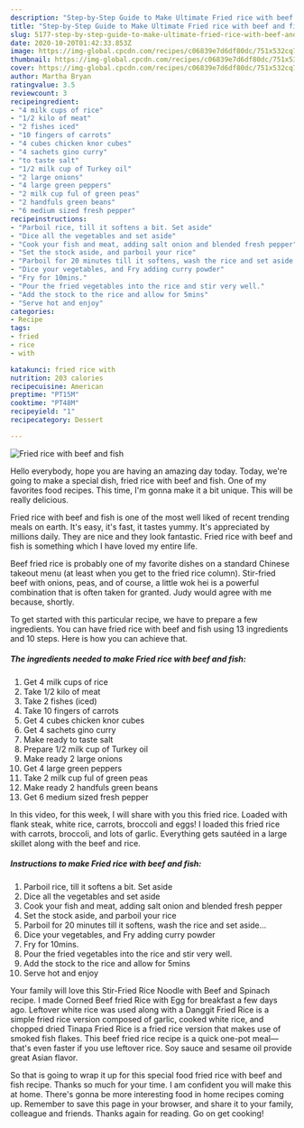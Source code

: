 ```yaml
---
description: "Step-by-Step Guide to Make Ultimate Fried rice with beef and fish"
title: "Step-by-Step Guide to Make Ultimate Fried rice with beef and fish"
slug: 5177-step-by-step-guide-to-make-ultimate-fried-rice-with-beef-and-fish
date: 2020-10-20T01:42:33.853Z
image: https://img-global.cpcdn.com/recipes/c06839e7d6df80dc/751x532cq70/fried-rice-with-beef-and-fish-recipe-main-photo.jpg
thumbnail: https://img-global.cpcdn.com/recipes/c06839e7d6df80dc/751x532cq70/fried-rice-with-beef-and-fish-recipe-main-photo.jpg
cover: https://img-global.cpcdn.com/recipes/c06839e7d6df80dc/751x532cq70/fried-rice-with-beef-and-fish-recipe-main-photo.jpg
author: Martha Bryan
ratingvalue: 3.5
reviewcount: 3
recipeingredient:
- "4 milk cups of rice"
- "1/2 kilo of meat"
- "2 fishes iced"
- "10 fingers of carrots"
- "4 cubes chicken knor cubes"
- "4 sachets gino curry"
- "to taste salt"
- "1/2 milk cup of Turkey oil"
- "2 large onions"
- "4 large green peppers"
- "2 milk cup ful of green peas"
- "2 handfuls green beans"
- "6 medium sized fresh pepper"
recipeinstructions:
- "Parboil rice, till it softens a bit. Set aside"
- "Dice all the vegetables and set aside"
- "Cook your fish and meat, adding salt onion and blended fresh pepper"
- "Set the stock aside, and parboil your rice"
- "Parboil for 20 minutes till it softens, wash the rice and set aside..."
- "Dice your vegetables, and Fry adding curry powder"
- "Fry for 10mins."
- "Pour the fried vegetables into the rice and stir very well."
- "Add the stock to the rice and allow for 5mins"
- "Serve hot and enjoy"
categories:
- Recipe
tags:
- fried
- rice
- with

katakunci: fried rice with 
nutrition: 203 calories
recipecuisine: American
preptime: "PT15M"
cooktime: "PT48M"
recipeyield: "1"
recipecategory: Dessert

---
```



![Fried rice with beef and fish](https://img-global.cpcdn.com/recipes/c06839e7d6df80dc/751x532cq70/fried-rice-with-beef-and-fish-recipe-main-photo.jpg)

Hello everybody, hope you are having an amazing day today. Today, we're going to make a special dish, fried rice with beef and fish. One of my favorites food recipes. This time, I'm gonna make it a bit unique. This will be really delicious.

Fried rice with beef and fish is one of the most well liked of recent trending meals on earth. It's easy, it's fast, it tastes yummy. It's appreciated by millions daily. They are nice and they look fantastic. Fried rice with beef and fish is something which I have loved my entire life.

Beef fried rice is probably one of my favorite dishes on a standard Chinese takeout menu (at least when you get to the fried rice column). Stir-fried beef with onions, peas, and of course, a little wok hei is a powerful combination that is often taken for granted. Judy would agree with me because, shortly.


To get started with this particular recipe, we have to prepare a few ingredients. You can have fried rice with beef and fish using 13 ingredients and 10 steps. Here is how you can achieve that.

<!--inarticleads1-->

##### The ingredients needed to make Fried rice with beef and fish:

1. Get 4 milk cups of rice
1. Take 1/2 kilo of meat
1. Take 2 fishes (iced)
1. Take 10 fingers of carrots
1. Get 4 cubes chicken knor cubes
1. Get 4 sachets gino curry
1. Make ready to taste salt
1. Prepare 1/2 milk cup of Turkey oil
1. Make ready 2 large onions
1. Get 4 large green peppers
1. Take 2 milk cup ful of green peas
1. Make ready 2 handfuls green beans
1. Get 6 medium sized fresh pepper


In this video, for this week, I will share with you this fried rice. Loaded with flank steak, white rice, carrots, broccoli and eggs! I loaded this fried rice with carrots, broccoli, and lots of garlic. Everything gets sautéed in a large skillet along with the beef and rice. 

<!--inarticleads2-->

##### Instructions to make Fried rice with beef and fish:

1. Parboil rice, till it softens a bit. Set aside
1. Dice all the vegetables and set aside
1. Cook your fish and meat, adding salt onion and blended fresh pepper
1. Set the stock aside, and parboil your rice
1. Parboil for 20 minutes till it softens, wash the rice and set aside...
1. Dice your vegetables, and Fry adding curry powder
1. Fry for 10mins.
1. Pour the fried vegetables into the rice and stir very well.
1. Add the stock to the rice and allow for 5mins
1. Serve hot and enjoy


Your family will love this Stir-Fried Rice Noodle with Beef and Spinach recipe. I made Corned Beef fried Rice with Egg for breakfast a few days ago. Leftover white rice was used along with a Danggit Fried Rice is a simple fried rice version composed of garlic, cooked white rice, and chopped dried Tinapa Fried Rice is a fried rice version that makes use of smoked fish flakes. This beef fried rice recipe is a quick one-pot meal—that&#39;s even faster if you use leftover rice. Soy sauce and sesame oil provide great Asian flavor. 

So that is going to wrap it up for this special food fried rice with beef and fish recipe. Thanks so much for your time. I am confident you will make this at home. There's gonna be more interesting food in home recipes coming up. Remember to save this page in your browser, and share it to your family, colleague and friends. Thanks again for reading. Go on get cooking!
